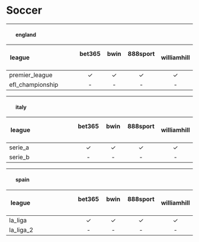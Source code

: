 # Soccer

---
#### <span class="flag-icon flag-icon-gb-eng" style="margin:6px"></span> &nbsp; &nbsp; england
| &nbsp; &nbsp; &nbsp; &nbsp; &nbsp; &nbsp; &nbsp; &nbsp; &nbsp; &nbsp; &nbsp; &nbsp; &nbsp; &nbsp; &nbsp; league&nbsp; &nbsp; &nbsp; &nbsp; &nbsp; &nbsp; &nbsp; &nbsp; &nbsp; &nbsp; &nbsp; &nbsp; &nbsp; &nbsp; &nbsp;  | bet365 &nbsp; | bwin &nbsp; | 888sport &nbsp; | williamhill |
|-|:-:|:-:|:-:|:-:|
|premier_league|✓|✓|✓|✓|
|efl_championship|-|-|-|-|

---
#### <span class="flag-icon flag-icon-it" style="margin:6px"></span> &nbsp; &nbsp; italy
| &nbsp; &nbsp; &nbsp; &nbsp; &nbsp; &nbsp; &nbsp; &nbsp; &nbsp; &nbsp; &nbsp; &nbsp; &nbsp; &nbsp; &nbsp; league&nbsp; &nbsp; &nbsp; &nbsp; &nbsp; &nbsp; &nbsp; &nbsp; &nbsp; &nbsp; &nbsp; &nbsp; &nbsp; &nbsp; &nbsp;  | bet365 &nbsp; | bwin &nbsp; | 888sport &nbsp; | williamhill |
|-|:-:|:-:|:-:|:-:|
|serie_a|✓|✓|✓|✓|
|serie_b|-|-|-|-|

---
#### <span class="flag-icon flag-icon-es" style="margin:6px"></span> &nbsp; &nbsp; spain
| &nbsp; &nbsp; &nbsp; &nbsp; &nbsp; &nbsp; &nbsp; &nbsp; &nbsp; &nbsp; &nbsp; &nbsp; &nbsp; &nbsp; &nbsp; league&nbsp; &nbsp; &nbsp; &nbsp; &nbsp; &nbsp; &nbsp; &nbsp; &nbsp; &nbsp; &nbsp; &nbsp; &nbsp; &nbsp; &nbsp;  | bet365 &nbsp; | bwin &nbsp; | 888sport &nbsp; | williamhill |
|-|:-:|:-:|:-:|:-:|
|la_liga|✓|✓|✓|✓|
|la_liga_2|-|-|-|-|

